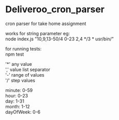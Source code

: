 # Deliveroo_cron_parser
cron parser for take home assignment

works for string parameter eg:  
node index.js "10,9,13-50/4 0-23 2,4 */3 * usr/bin/"    

for running tests:  
npm test  

'*'	any value  
','	value list separator  
'-'	range of values  
'/'	step values  


minute: 0-59  
hour: 0-23  
day: 1-31  
month: 1-12  
dayOfWeek: 0-6  